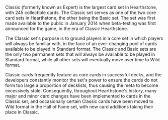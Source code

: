 Classic (formerly known as Expert) is the largest card set in Hearthstone, with 245 collectible cards. The Classic set serves as one of the two core card sets in Hearthstone, the other being the Basic set. The set was first made available to the public in January 2014 when beta-testing was first announced for the game, in the era of Classic Hearthstone.

The Classic set's purpose is to ground players in a core set in which players will always be familiar with, in the face of an ever-changing pool of cards available to be played in Standard format. The Classic and Basic sets are the only two permanent sets that will always be available to be played in Standard format, while all other sets will eventually move over time to Wild format.

Classic cards frequently feature as core cards in successful decks, and the developers constantly monitor the set's power to ensure the cards do not form too large a proportion of decklists, thus causing the meta to become excessively stale. Consequently, throughout Hearthstone's history, many major and minor card changes have been implemented to cards in the Classic set, and occasionally certain Classic cards have been moved to Wild format in the Hall of Fame set, with new card additions taking their place in Classic. 